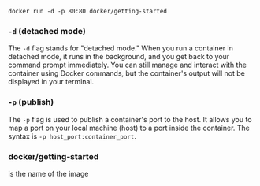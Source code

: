 `docker run -d -p 80:80 docker/getting-started`

### `-d` (detached mode)
The `-d` flag stands for "detached mode." When you run a container in detached mode, it runs in the background, and you get back to your command prompt immediately. You can still manage and interact with the container using Docker commands, but the container's output will not be displayed in your terminal.

### `-p` (publish)
The `-p` flag is used to publish a container's port to the host. It allows you to map a port on your local machine (host) to a port inside the container. The syntax is `-p host_port:container_port`.

### docker/getting-started
is the name of the image
